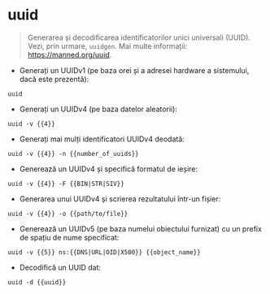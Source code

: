 # uuid

> Generarea și decodificarea identificatorilor unici universali (UUID).
> Vezi, prin urmare, `uuidgen`.
> Mai multe informații: <https://manned.org/uuid>.

- Generați un UUIDv1 (pe baza orei și a adresei hardware a sistemului, dacă este prezentă):

`uuid`

- Generați un UUIDv4 (pe baza datelor aleatorii):

`uuid -v {{4}}`

- Generați mai mulți identificatori UUIDv4 deodată:

`uuid -v {{4}} -n {{number_of_uuids}}`

- Generează un UUIDv4 și specifică formatul de ieșire:

`uuid -v {{4}} -F {{BIN|STR|SIV}}`

- Generarea unui UUIDv4 și scrierea rezultatului într-un fișier:

`uuid -v {{4}} -o {{path/to/file}}`

- Generează un UUIDv5 (pe baza numelui obiectului furnizat) cu un prefix de spațiu de nume specificat:

`uuid -v {{5}} ns:{{DNS|URL|OID|X500}} {{object_name}}`

- Decodifică un UUID dat:

`uuid -d {{uuid}}`
